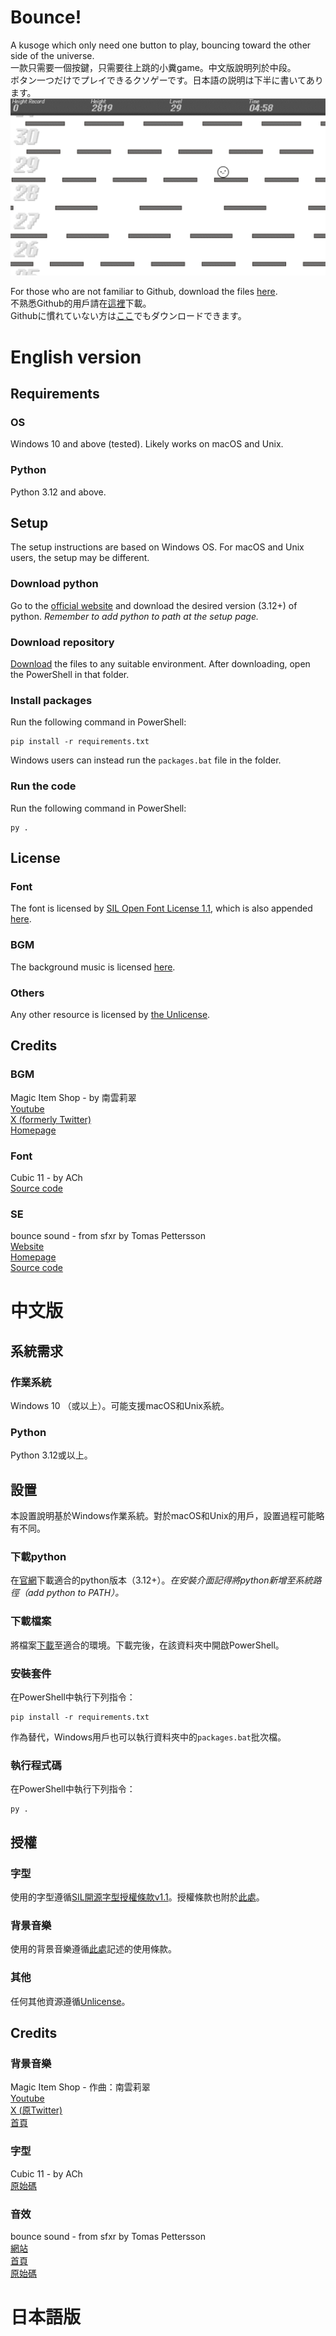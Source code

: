 # Bounce!
A kusoge which only need one button to play, bouncing toward the other side of the universe.  
一款只需要一個按鍵，只需要往上跳的小糞game。中文版說明列於中段。  
ボタン一つだけでプレイできるクソゲーです。日本語の説明は下半に書いてあります。
![](./images/readme.png)

For those who are not familiar to Github, download the files [here](about:blank).  
不熟悉Github的用戶請在[這裡](about:blank)下載。  
Githubに慣れていない方は[ここ](about:blank)でもダウンロードできます。

# English version
## Requirements
### OS
Windows 10 and above (tested). Likely works on macOS and Unix.
### Python
Python 3.12 and above.

## Setup
The setup instructions are based on Windows OS. For macOS and Unix users, the setup may be different.
### Download python
Go to the [official website](https://www.python.org/downloads/) and download the desired version (3.12+) of python. *Remember to add python to path at the setup page.*
### Download repository
[Download](https://github.com/squarecattest/Bounce/releases) the files to any suitable environment. After downloading, open the PowerShell in that folder.
### Install packages
Run the following command in PowerShell:
```script
pip install -r requirements.txt
```  
Windows users can instead run the `packages.bat` file in the folder.
### Run the code
Run the following command in PowerShell:
```script
py .
```  

## License
### Font
The font is licensed by [SIL Open Font License 1.1](https://openfontlicense.org/), which is also appended [here](./fonts/OFL.txt).
### BGM
The background music is licensed [here](https://nagumorizu.studio.site/wWph5RW1/tos).
### Others
Any other resource is licensed by [the Unlicense](https://unlicense.org/).

## Credits
### BGM
Magic Item Shop - by 南雲莉翠  
[Youtube](https://www.youtube.com/@nagumorizu)  
[X (formerly Twitter)](https://twitter.com/nagumorizu)  
[Homepage](https://nagumorizu.studio.site/)
### Font
Cubic 11 - by ACh  
[Source code](https://github.com/ACh-K/Cubic-11)
### SE
bounce sound - from sfxr by Tomas Pettersson  
[Website](https://sfxr.me/)  
[Homepage](http://www.drpetter.se/project_sfxr.html)  
[Source code](https://github.com/chr15m/jsfxr)


# 中文版
## 系統需求
### 作業系統
Windows 10 （或以上）。可能支援macOS和Unix系統。
### Python
Python 3.12或以上。

## 設置
本設置說明基於Windows作業系統。對於macOS和Unix的用戶，設置過程可能略有不同。
### 下載python
在[官網](https://www.python.org/downloads/)下載適合的python版本（3.12+）。*在安裝介面記得將python新增至系統路徑（add python to PATH）。*
### 下載檔案
將檔案[下載](https://github.com/squarecattest/Bounce/releases)至適合的環境。下載完後，在該資料夾中開啟PowerShell。
### 安裝套件
在PowerShell中執行下列指令：
```script
pip install -r requirements.txt
```  
作為替代，Windows用戶也可以執行資料夾中的`packages.bat`批次檔。
### 執行程式碼
在PowerShell中執行下列指令：
```script
py .
```  

## 授權
### 字型
使用的字型遵循[SIL開源字型授權條款v1.1](https://openfontlicense.org/)。授權條款也附於[此處](./fonts/OFL.txt)。
### 背景音樂
使用的背景音樂遵循[此處](https://nagumorizu.studio.site/wWph5RW1/tos)記述的使用條款。
### 其他
任何其他資源遵循[Unlicense](https://unlicense.org/)。

## Credits
### 背景音樂
Magic Item Shop - 作曲：南雲莉翠  
[Youtube](https://www.youtube.com/@nagumorizu)  
[X (原Twitter)](https://twitter.com/nagumorizu)  
[首頁](https://nagumorizu.studio.site/)
### 字型
Cubic 11 - by ACh  
[原始碼](https://github.com/ACh-K/Cubic-11)
### 音效
bounce sound - from sfxr by Tomas Pettersson  
[網站](https://sfxr.me/)  
[首頁](http://www.drpetter.se/project_sfxr.html)  
[原始碼](https://github.com/chr15m/jsfxr)

# 日本語版